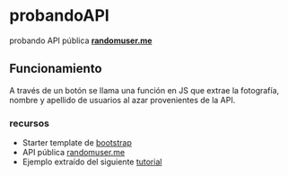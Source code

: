 # probandoAPI
probando API pública **[randomuser.me](https://randomuser.me "randomuser.me")** 


## Funcionamiento
A través de un botón se llama una función en JS que extrae la fotografía, nombre y apellido de usuarios al azar provenientes de la API.

### recursos
- Starter template de [bootstrap](https://getbootstrap.com/docs/5.0/getting-started/introduction/ "bootstrap") 
- API pública [randomuser.me](https://randomuser.me "randomuser.me")
- Ejemplo extraído del siguiente [tutorial](https://www.youtube.com/watch?v=-j50jOzTHcI "tutorial")
